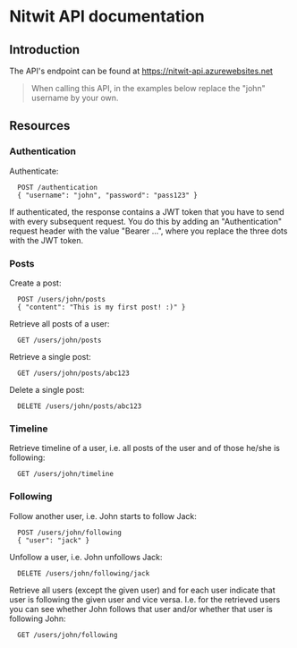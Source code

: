 # Nitwit API documentation

## Introduction

The API's endpoint can be found at https://nitwit-api.azurewebsites.net

> When calling this API, in the examples below replace the "john" username by your own.

## Resources

### Authentication

Authenticate:

```
  POST /authentication
  { "username": "john", "password": "pass123" }
```

If authenticated, the response contains a JWT token that you have to send with every subsequent request.
You do this by adding an "Authentication" request header with the value "Bearer ...", where you replace 
the three dots with the JWT token.



### Posts

Create a post:

```
  POST /users/john/posts
  { "content": "This is my first post! :)" }
```


Retrieve all posts of a user:

```
  GET /users/john/posts
```


Retrieve a single post:

```
  GET /users/john/posts/abc123
```


Delete a single post:

```
  DELETE /users/john/posts/abc123
```



### Timeline

Retrieve timeline of a user, i.e. all posts of the user and of those he/she is following:

```
  GET /users/john/timeline
```



### Following

Follow another user, i.e. John starts to follow Jack:

```
  POST /users/john/following
  { "user": "jack" }
```


Unfollow a user, i.e. John unfollows Jack:

```
  DELETE /users/john/following/jack
```


Retrieve all users (except the given user) and for each user indicate that user is following
the given user and vice versa.
I.e. for the retrieved users you can see whether John follows that user
and/or whether that user is following John:

```
  GET /users/john/following
```
